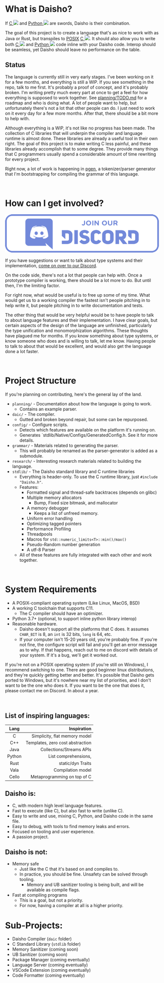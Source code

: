 # What is Daisho?

If <a href="https://en.wikipedia.org/wiki/C_(programming_language)">C <img src="https://upload.wikimedia.org/wikipedia/commons/1/19/C_Logo.png" width=15></a> and <a href="https://github.com/python/cpython">Python <img src="https://upload.wikimedia.org/wikipedia/commons/c/c3/Python-logo-notext.svg" width=15></a> are swords, Daisho is their combination.

The goal of this project is to create a language that's as nice to work with as Java or Rust, but transpiles to <a href="https://en.wikipedia.org/wiki/POSIX">POSIX</a> <a href="https://en.wikipedia.org/wiki/C_(programming_language)">C <img src="https://upload.wikimedia.org/wikipedia/commons/1/19/C_Logo.png" width=15></a>. It should also allow you to write both <a href="https://en.wikipedia.org/wiki/C_(programming_language)">C <img src="https://upload.wikimedia.org/wikipedia/commons/1/19/C_Logo.png" width=15></a> and <a href="https://github.com/python/cpython">Python <img src="https://upload.wikimedia.org/wikipedia/commons/c/c3/Python-logo-notext.svg" width=15></a> code inline with your Daisho code. Interop should be seamless, yet Daisho should leave no performance on the table.


## Status
The language is currently still in very early stages. I've been working on it for a few months, and everything is still a WIP. If you see something in the repo, talk to me first. It's probably a proof of concept, and it's probably broken. I'm writing pretty much every part at once to get a feel for how everything is supposed to work together. See <a href="https://github.com/apaz-cli/Daisho/blob/master/planning/TODO.md">planning/TODO.md</a> for a roadmap and who is doing what. A lot of people want to help, but unfortunately there's not a lot that other people can do. I just need to work on it every day for a few more months. After that, there should be a bit more to help with.

Although everything is a WIP, it's not like no progress has been made. The collection of C libraries that will underpin the compiler and language runtime is almost done. These libraries are already a useful tool in their own right. The goal of this project is to make writing C less painful, and these libraries already accomplish that to some degree. They provide many things that C programmers usually spend a considerable amount of time rewriting for every project.

Right now, a lot of work is happening in <a href="https://github.com/apaz-cli/pgen">pgen</a>, a tokenizer/parser generator that I'm bootstrapping for compiling the grammar of this language.

<br>

# How can I get involved?

<a href="https://discord.gg/yM8ZBDHGdR">
<p align="center">
<img src="https://raw.githubusercontent.com/apaz-cli/apaz-cli.github.io/cd362cfc9014c90e02c08d741448914cda069efc/Join%20Our%20Discord.png">
</p>
</a>

If you have suggestions or want to talk about type systems and their implementation, <a href="https://discord.gg/yM8ZBDHGdR">come on over to our Discord</a>.

On the code side, there's not a lot that people can help with. Once a prototype compiler is working, there should be a lot more to do. But until then, I'm the limiting factor.

For right now, what would be useful is to free up some of my time. What would get us to a working compiler the fastest isn't people pitching in to help write it, but people pitching in to write documentation and tests.

The other thing that would be very helpful would be to have people to talk to about language features and their implementation. I have clear goals, but certain aspects of the design of the language are unfinished, particularly the type unification and monomorphization algorithms. These thoughts have plagued me for months. If you know something about type systems, or know someone who does and is willing to talk, let me know. Having people to talk to about that would be excellent, and would also get the language done a lot faster.

<br>

# Project Structure

If you're planning on contributing, here's the general lay of the land.

* `planning/` - Documentation about how the language is going to work.
  * Contains an example parser.
* `daic/` - The compiler.
  * Gutted and broken beyond repair, but some can be repurposed.
* `config/` - Configure scripts.
  * Detects which features are available on the platform it's running on.
  * Generates `stdlib/Native/Configs/GeneratedConfig.h. See it for more details.
* `grammar/` -  Materials related to generating the parser.
  * This will probably be renamed as the parser-generator is added as a submodule.
* `research/` - Interesting research materials related to building the language.
* `stdlib/` - The Daisho standard library and C runtime libraries
  * Everything is header-only. To use the C runtime library, just `#include "Daisho.h"`.
  * Features:
    * Formatted signal and thread-safe backtraces (depends on glibc)
    * Multiple memory allocators
      * Bump, Fixed size bitmask, and mallocator
    * A memory debugger
      * Keeps a list of unfreed memory.
    * Uniform error handling
    * Optimizing tagged pointers
    * Performance Profiling
    * Threadpools
    * Macros for `std::numeric_limits<T>::min()/max()`
    * Pseudo-Random number generation
    * A utf-8 Parser
  * All of these features are fully integrated with each other and work together.

<br>

# System Requirements
* A POSIX-compliant operating system (Like Linux, MacOS, BSD)
* A working C toolchain that supports C11.
  * The C compiler should have an optimizer.
* Python 3.7+ (optional, to support inline python library interop)
* Reasonable hardware. 
  * Daisho doesn't support all the platforms that C does. It assumes `CHAR_BIT` is 8, an `int` is 32 bits, `long` is 64, etc.
  * If your computer isn't 15-20 years old, you're probably fine. If you're not fine, the configure script will fail and you'll get an error message as to why. If that happens, reach out to me on discord with details of your system. If it's a bug, we'll get it worked out.

If you're not on a POSIX operating system (if you're still on Windows), I recommend switching to one. There are good beginner linux distributions, and they're quickly getting better and better. It's possible that Daisho gets ported to Windows, but it's nowhere near my list of priorities, and I don't want to be the one who does it. If you want to be the one that does it, please contact me on Discord. In about a year.


<br>

## List of inspiring languages:
|  Lang  |                      Inspiration |
| :----: | -------------------------------: |
|   C    |    Simplicity, flat memory model |
|  C++   | Templates, zero cost abstraction |
|  Java  |         Collections/Streams APIs |
| Python |             List comprehensions, |
|  Rust  |                static/dyn Traits |
|  Vala  |                Compilation model |
| Cello  |      Metaprogramming on top of C |

## Daisho is:
* C, with modern high level language features.
* Fast to execute (like C), but also fast to write (unlike C).
* Easy to write and use, mixing C, Python, and Daisho code in the same file.
* Easy to debug, with tools to find memory leaks and errors.
* Focused on tooling and user experience.
* A passion project.


## Daisho is not:
* Memory safe
  * Just like the C that it's based on and compiles to.
  * In practice, you should be fine. Unsafety can be solved through tooling.
    * Memory and UB sanitizer tooling is being built, and will be available as compile flags.
* Fast at compiling programs
  * This is a goal, but not a priority.
  * For now, having a compiler at all is a higher priority.


# Sub-Projects:
* Daisho Compiler  (`daic` folder)
* C Standard Library (`stdlib` folder)
* Memory Sanitizer (coming soon)
* UB Sanitizer (coming soon)
* Package Manager  (coming eventually)
* Language Server  (coming eventually)
* VSCode Extension (coming eventually)
* Code Formatter   (coming eventually)
